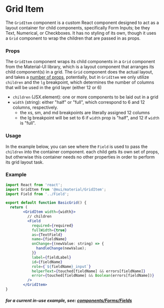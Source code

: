 # Grid Item

The `GridItem` component is a custom React component designed to act as a layout container for child components, specifically Form Inputs; be they Text, Numerical, or Checkboxes.
It has no styling of its own, though it uses a `Grid` component to wrap the children that are passed in as props.

### Props

The `GridItem` component wraps its child components in a `Grid` component from the Material-UI library, which is a layout component that arranges its child component(s) in a grid. The `Grid` component does the actual layout, and takes a [number of props](https://mui.com/material-ui/api/grid/), potentially, but in `GridItem` we only utilize `children` and the `lg` breakpoint, which determines the number of columns that will be used in the grid layer (either 12 or 6)

- `children` (JSX.element): one or more components to be laid out in a grid
- `width` (string): either "half" or "full", which correspond to 6 and 12 columns, respectively.
  - the xs, sm, and md breakpoints are literally assigned 12 columns
  - the lg breakpoint will be set to 6 if `width` prop is "half", and 12 if `width` is "full".

### Usage

In the example below, you can see where the `Field` is used to pass the `children` into the container component. each child gets its own set of props, but otherwise this container needs no other properties in order to perform its grid layout task.

### Example

```jsx
import React from 'react';
import GridItem from '@mui/material/GridItem';
import Field from '../Field';

export default function BasicGrid() {
  return (
        <GridItem width={width}>
          // children
          <Field
            required={required}
            fullWidth={true}
            as={TextField}
            name={fieldName}
            onChange={(newValue: string) => {
              handleChange(newValue);
            }}
            label={fieldLabel}
            id={fieldName}
            role={`${fieldName}_input`}
            helperText={touched[fieldName] && errors[fieldName]}
            error={touched[fieldName] && Boolean(errors[fieldName])}
          />
        </GridItem>
}

```

##### for a current in-use example, see: [components/Forms/Fields](https://github.com/bcgov/gdx-agreements-tracker/blob/development/frontend/src/components/Forms/Fields/index.tsx)
